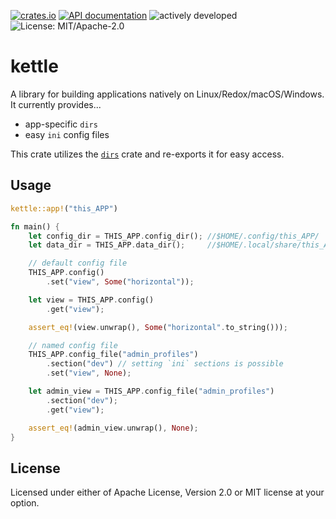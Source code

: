 [![crates.io](https://img.shields.io/crates/v/kettle.svg)](https://crates.io/crates/kettle)
[![API documentation](https://docs.rs/kettle/badge.svg)](https://docs.rs/kettle/)
![actively developed](https://img.shields.io/badge/maintenance-actively--developed-brightgreen.svg)
![License: MIT/Apache-2.0](https://img.shields.io/badge/license-MIT%2FApache--2.0-orange.svg)

# kettle
A library for building applications natively on Linux/Redox/macOS/Windows.
It currently provides...

- app-specific `dirs`
- easy `ini` config files

This crate utilizes the [`dirs`](https://crates.io/crates/dirs) crate and re-exports it for easy access.

## Usage
```rust
kettle::app!("this_APP")

fn main() {
    let config_dir = THIS_APP.config_dir(); //$HOME/.config/this_APP/
    let data_dir = THIS_APP.data_dir();     //$HOME/.local/share/this_APP/

    // default config file
    THIS_APP.config()
        .set("view", Some("horizontal"));

    let view = THIS_APP.config()
        .get("view");

    assert_eq!(view.unwrap(), Some("horizontal".to_string()));

    // named config file
    THIS_APP.config_file("admin_profiles")
        .section("dev") // setting `ini` sections is possible
        .set("view", None);

    let admin_view = THIS_APP.config_file("admin_profiles")
        .section("dev");
        .get("view");

    assert_eq!(admin_view.unwrap(), None);
}
```

## License
Licensed under either of Apache License, Version 2.0 or MIT license at your option.

